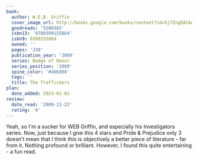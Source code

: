 ```yaml
---
book:
  author: W.E.B. Griffin
  cover_image_url: http://books.google.com/books/content?id=5j7ZngEACAAJ&printsec=frontcover&img=1&zoom=1&source=gbs_api
  goodreads: '5500385'
  isbn13: '9780399155864'
  isbn9: 0399155864
  owned: ''
  pages: '338'
  publication_year: '2009'
  series: Badge of Honor
  series_position: '2009'
  spine_color: '#4b6d98'
  tags: ''
  title: The Traffickers
plan:
  date_added: 2023-01-01
review:
  date_read: '2009-12-22'
  rating: '4'
---
```


Yeah, so I'm a sucker for WEB Griffin, and especially his Investigators series.  Now, just because I give this 4 stars and Pride & Prejudice only 3 doesn't mean that I think this is objectively a better piece of literature - far from it.  Nothing profound or brilliant. However, I found this quite entertaining - a fun read.

